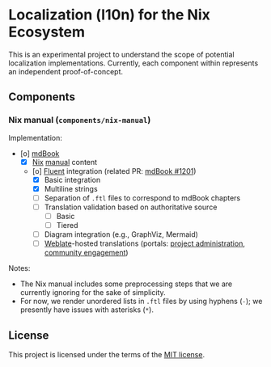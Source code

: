 # Localization (l10n) for the Nix Ecosystem

This is an experimental project to understand the scope of potential localization implementations. Currently, each component within represents an independent proof-of-concept.

## Components

### Nix manual (`components/nix-manual`)

Implementation:

- [o] [mdBook](https://github.com/rust-lang/mdBook)
  - [x] [Nix](https://github.com/NixOS/nix) [manual](https://nixos.org/manual/nix/stable/) content
  - [o] [Fluent](https://projectfluent.org/) integration (related PR: [mdBook #1201](https://github.com/rust-lang/mdBook/pull/1201))
    - [x] Basic integration
    - [x] Multiline strings
    - [ ] Separation of `.ftl` files to correspond to mdBook chapters
    - [ ] Translation validation based on authoritative source
      - [ ] Basic
      - [ ] Tiered
    - [ ] Diagram integration (e.g., GraphViz, Mermaid)
    - [ ] [Weblate](https://weblate.org/)-hosted translations (portals: [project administration](https://hosted.weblate.org/project/ngi-l10n/), [community engagement](https://hosted.weblate.org/engage/ngi-l10n/))

Notes:

- The Nix manual includes some preprocessing steps that we are currently ignoring for the sake of simplicity.
- For now, we render unordered lists in `.ftl` files by using hyphens (`-`); we presently have issues with asterisks (`*`).

## License

This project is licensed under the terms of the [MIT license](LICENSE.md).
